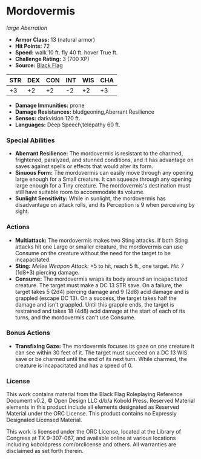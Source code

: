 # Mordovermis

*large* *Aberration*

- **Armor Class:** 13 (natural armor)
- **Hit Points:** 72 
- **Speed:** walk 10 ft. fly 40 ft. hover True ft.
- **Challenge Rating:** 3 (700 XP)
- **Source:** [Black Flag](https://koboldpress.com/kpstore/product/tovrpg-pg-mv/)

| STR | DEX | CON | INT | WIS | CHA |
| --- | --- | --- | --- | --- | --- |
| +3 | +2 | +2 | -2 | +2 | +3 |

- **Damage Immunities:** prone
- **Damage Resistances:** bludgeoning,Aberrant Resilience
- **Senses:** darkvision 120 ft.
- **Languages:** Deep Speech,telepathy 60 ft.

### Special Abilities

- **Aberrant Resilience:** The mordovermis is resistant to the charmed, frightened, paralyzed, and stunned conditions, and it has advantage on saves against spells or effects that would alter its form.
- **Sinuous Form:** The mordovermis can easily move through any opening large enough for a Small creature. It can squeeze through any opening large enough for a Tiny creature. The mordovermis's destination must still have suitable room to accommodate its volume.
- **Sunlight Sensitivity:** While in sunlight, the mordovermis has disadvantage on attack rolls, and its Perception is 9 when perceiving by sight.

### Actions

- **Multiattack:** The mordovermis makes two Sting attacks. If both Sting attacks hit one Large or smaller creature, the mordovermis can use Consume on the creature without the need for the target to be incapacitated.
- **Sting:** _Melee Weapon Attack:_ +5 to hit, reach 5 ft., one target. _Hit:_ 7 (1d8+3) piercing damage.
- **Consume:** The mordovermis wraps its body around an incapacitated creature. The target must make a DC 13 STR save. On a failure, the target takes 5 (2d4) piercing damage and 9 (2d8) acid damage and is grappled (escape DC 13). On a success, the target takes half the damage and isn't grappled. Until this grapple ends, the target is restrained and takes 18 (4d8) acid damage at the start of each of its turns, and the mordovermis can't use Consume.

### Bonus Actions

- **Transfixing Gaze:** The mordovermis focuses its gaze on one creature it can see within 30 feet of it. The target must succeed on a DC 13 WIS save or be charmed until the end of its next turn. While charmed, the creature is incapacitated and has a speed of 0.


### License

This work contains material from the Black Flag Roleplaying Reference Document v0.2, © Open Design LLC d/b/a Kobold Press. Reserved Material elements in this product include all elements designated as Reserved Material under the ORC License. This product contains no Expressly Designated Licensed Material.

This work is licensed under the ORC License, located at the Library of Congress at TX 9-307-067, and available online at various locations including koboldpress.com/orclicense and others. All warranties are disclaimed as set forth therein.
